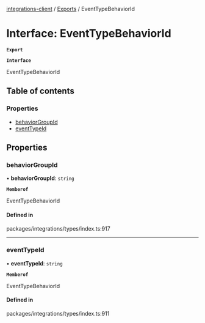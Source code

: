 [integrations-client](../README.md) / [Exports](../modules.md) / EventTypeBehaviorId

# Interface: EventTypeBehaviorId

**`Export`**

**`Interface`**

EventTypeBehaviorId

## Table of contents

### Properties

- [behaviorGroupId](EventTypeBehaviorId.md#behaviorgroupid)
- [eventTypeId](EventTypeBehaviorId.md#eventtypeid)

## Properties

### behaviorGroupId

• **behaviorGroupId**: `string`

**`Memberof`**

EventTypeBehaviorId

#### Defined in

packages/integrations/types/index.ts:917

___

### eventTypeId

• **eventTypeId**: `string`

**`Memberof`**

EventTypeBehaviorId

#### Defined in

packages/integrations/types/index.ts:911
